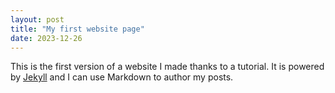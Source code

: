 ```yaml
---
layout: post
title: "My first website page"
date: 2023-12-26
---
```

This is the first version  of a website I made thanks to a tutorial. It is powered by [Jekyll](http://jekyllrb.com) and I can use Markdown to author my posts.
